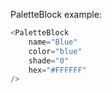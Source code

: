 PaletteBlock example:

```js
<PaletteBlock
    name="Blue"
    color="blue"
    shade="0"
    hex="#FFFFFF"
/>
```
